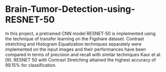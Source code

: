 # Brain-Tumor-Detection-using-RESNET-50
In this project, a pretrained CNN model RESNET-50 is implemented using the technique of transfer learning on the Figshare dataset. Contrast stretching and Histogram Equalization techniques separately were implemented on the input images and their performances have been compared in terms of precision and recall with similar techniques Kaur et al. [9]. RESNET 50 with Contrast Stretching attained the highest accuracy of 99.15% for classification.
